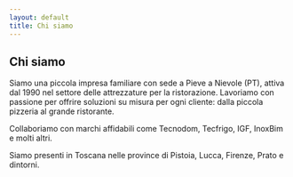 ```yaml
---
layout: default
title: Chi siamo
---
```


## Chi siamo

Siamo una piccola impresa familiare con sede a Pieve a Nievole (PT), attiva dal 1990 nel settore delle attrezzature per la ristorazione. Lavoriamo con passione per offrire soluzioni su misura per ogni cliente: dalla piccola pizzeria al grande ristorante.

Collaboriamo con marchi affidabili come Tecnodom, Tecfrigo, IGF, InoxBim e molti altri.

Siamo presenti in Toscana nelle province di Pistoia, Lucca, Firenze, Prato e dintorni.
